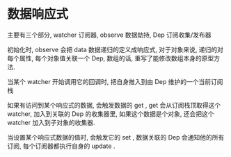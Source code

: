 # 数据响应式 

主要有三个部分, watcher 订阅器, observe 数据劫持, Dep 订阅收集/发布器

初始化时, observe 会把 data 数据递归的定义成响应式, 对于对象来说, 递归的对每个属性, 每个对象值关联一个 Dep, 数组的话, 重写了能修改数组本身的原型方法.

当某个 watcher 开始调用它的回调时, 把自身推入到由 Dep 维护的一个当前订阅栈

如果有访问到某个响应式的数据, 会触发数据的 get , get 会从订阅栈顶取得这个 watcher, 加入到关联的 Dep 的收集器里, 如果这个数据是个对象, 还会把这个 watcher 加入到子对象的收集器.

当设置某个响应式数据的值时, 会触发它的 set , 数据关联的 Dep 会通知他的所有订阅, 每个订阅器都执行自身的 update .

